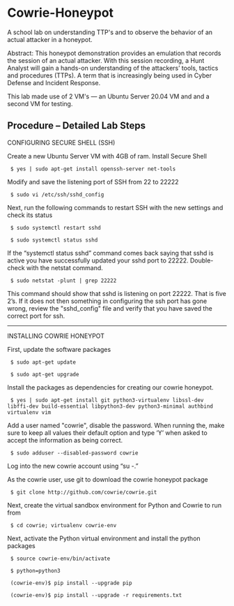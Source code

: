 # Cowrie-Honeypot
A school lab on understanding TTP's and to observe the behavior of an actual attacker in a honeypot. 

Abstract: This honeypot demonstration provides an emulation that records the session of an actual attacker. With this session recording, a Hunt Analyst will gain a hands-on understanding of the attackers’ tools, tactics and procedures (TTPs). A term that is increasingly being used in Cyber Defense and Incident Response. 

This lab made use of 2 VM's — an Ubuntu Server 20.04 VM and and a second VM for testing.

Procedure – Detailed Lab Steps 
----------------------------------------------------------------------------------------------------------------------------------------------------------------------
CONFIGURING SECURE SHELL (SSH) 

Create a new Ubuntu Server VM with 4GB of ram. Install Secure Shell

     $ yes | sudo apt-get install openssh-server net-tools
     
Modify and save the listening port of SSH from  22 to 22222

     $ sudo vi /etc/ssh/sshd_config
     
Next, run the following commands to restart SSH with the new settings and check its status

     $ sudo systemctl restart sshd
     
     $ sudo systemctl status sshd
     
If the “systemctl status sshd” command comes back saying that sshd is active you have successfully updated your sshd port to 22222. Double-check with the netstat command. 

     $ sudo netstat -plunt | grep 22222
     
This command should show that sshd is listening on port 22222. That is five 2’s. If it does not then something in configuring the ssh port has gone wrong, review the "sshd_config" file and verify that you have saved the correct port for ssh.

----------------------------------------------------------------------------------------------------------------------------------------------------------------------

INSTALLING COWRIE HONEYPOT

First, update the software packages

     $ sudo apt-get update
     
     $ sudo apt-get upgrade
     
Install the packages as dependencies for creating our cowrie honeypot.

     $ yes | sudo apt-get install git python3-virtualenv libssl-dev libffi-dev build-essential libpython3-dev python3-minimal authbind virtualenv vim
     
Add a user named "cowrie", disable the password. When running the, make sure to keep all values their default option and type ‘Y’ when asked to accept the information as being correct.

     $ sudo adduser --disabled-password cowrie
     
Log into the new cowrie account using “su -.”
     
As the cowrie user, use git to download the cowrie honeypot package
     
     $ git clone http://github.com/cowrie/cowrie.git
          
Next, create the virtual sandbox environment for Python and Cowrie to run from
     
     $ cd cowrie; virtualenv cowrie-env
          
Next, activate the Python virtual environment and install the python packages
     
     $ source cowrie-env/bin/activate
          
     $ python=python3 
          
     (cowrie-env)$ pip install --upgrade pip
          
     (cowrie-env)$ pip install --upgrade -r requirements.txt
          
          
     
     
     
